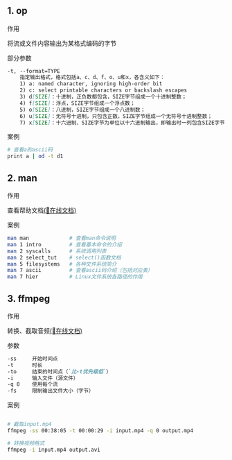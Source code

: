 #

## 1. op

<t>作用</t>

将流或文件内容输出为某格式编码的字节

<t>部分参数</t>

```markdown
-t, --format=TYPE
    指定输出格式，格式包括a、c、d、f、o、u和x，各含义如下：
    1) a: named character, ignoring high-order bit
    2) c: select printable characters or backslash escapes
    3) d[SIZE]：十进制，正负数都包含，SIZE字节组成一个十进制整数；
    4) f[SIZE]：浮点，SIZE字节组成一个浮点数；
    5) o[SIZE]：八进制，SIZE字节组成一个八进制数；
    6) u[SIZE]：无符号十进制，只包含正数，SIZE字节组成一个无符号十进制整数；
    7) x[SIZE]：十六进制，SIZE字节为单位以十六进制输出，即输出时一列包含SIZE字节
```

<t>案例</t>

```bash
# 查看a的ascii码
print a | od -t d1
```

## 2. man

<t>作用</t>

查看帮助文档[(📗在线文档)](https://man7.org/linux/man-pages/index.html)

<t>案例</t>

```bash
man man             # 查看man命令说明
man 1 intro         # 查看基本命令的介绍
man 2 syscalls      # 系统调用列表
man 2 select_tut    # select()函数文档
man 5 filesystems   # 各种文件系统简介
man 7 ascii         # 查看ascii码介绍（包括对应表）
man 7 hier          # Linux文件系统各路径的作用
```

## 3. ffmpeg

<t>作用</t>

转换、截取音频[(📗在线文档)](https://ffmpeg.org/ffmpeg.html)

<t>参数</t>

```markdown
-ss     开始时间点
-t      时长
-to     结束的时间点（`比-t优先级低`）
-i      输入文件（源文件）
-q 0    使用每个流
-fs     限制输出文件大小（字节）
```

<t>案例</t>

```bash

# 截取input.mp4
ffmpeg -ss 00:38:05 -t 00:00:29 -i input.mp4 -q 0 output.mp4

# 转换视频格式
ffmpeg -i input.mp4 output.avi
```
